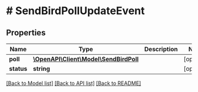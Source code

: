# # SendBirdPollUpdateEvent

## Properties

Name | Type | Description | Notes
------------ | ------------- | ------------- | -------------
**poll** | [**\OpenAPI\Client\Model\SendBirdPoll**](SendBirdPoll.md) |  | [optional]
**status** | **string** |  | [optional]

[[Back to Model list]](../../README.md#models) [[Back to API list]](../../README.md#endpoints) [[Back to README]](../../README.md)
